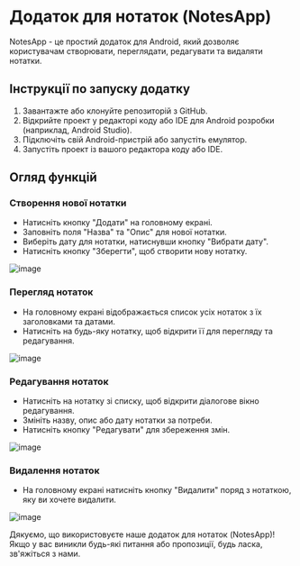 # Додаток для нотаток (NotesApp)

NotesApp - це простий додаток для Android, який дозволяє користувачам створювати, переглядати, редагувати та видаляти нотатки.

## Інструкції по запуску додатку

1. Завантажте або клонуйте репозиторій з GitHub.
2. Відкрийте проект у редакторі коду або IDE для Android розробки (наприклад, Android Studio).
3. Підключіть свій Android-пристрій або запустіть емулятор.
4. Запустіть проект із вашого редактора коду або IDE.

## Огляд функцій

### Створення нової нотатки
- Натисніть кнопку "Додати" на головному екрані.
- Заповніть поля "Назва" та "Опис" для нової нотатки.
- Виберіть дату для нотатки, натиснувши кнопку "Вибрати дату".
- Натисніть кнопку "Зберегти", щоб створити нову нотатку.

![image](https://github.com/Vitalik1800/NotesApp/assets/51854958/8741dcef-8e8e-42ba-89b5-b6862264c6df)

### Перегляд нотаток
- На головному екрані відображається список усіх нотаток з їх заголовками та датами.
- Натисніть на будь-яку нотатку, щоб відкрити її для перегляду та редагування.

![image](https://github.com/Vitalik1800/NotesApp/assets/51854958/8dabee15-8053-42e1-aca2-dd24b8abd019)


### Редагування нотаток
- Натисніть на нотатку зі списку, щоб відкрити діалогове вікно редагування.
- Змініть назву, опис або дату нотатки за потреби.
- Натисніть кнопку "Редагувати" для збереження змін.

![image](https://github.com/Vitalik1800/NotesApp/assets/51854958/9e413cda-3cfb-4e72-b591-6f6c6c9f4bce)


### Видалення нотаток
- На головному екрані натисніть кнопку "Видалити" поряд з нотаткою, яку ви хочете видалити.

![image](https://github.com/Vitalik1800/NotesApp/assets/51854958/3e9dda97-b62d-47c7-b4f4-61113f64ed42)

Дякуємо, що використовуєте наше додаток для нотаток (NotesApp)! Якщо у вас виникли будь-які питання або пропозиції, будь ласка, зв'яжіться з нами.
